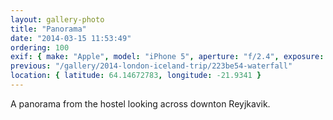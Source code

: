 ```yaml
---
layout: gallery-photo
title: "Panorama"
date: "2014-03-15 11:53:49"
ordering: 100
exif: { make: "Apple", model: "iPhone 5", aperture: "f/2.4", exposure: "1/861" }
previous: "/gallery/2014-london-iceland-trip/223be54-waterfall"
location: { latitude: 64.14672783, longitude: -21.9341 }
---
```


A panorama from the hostel looking across downton Reyjkavik.
